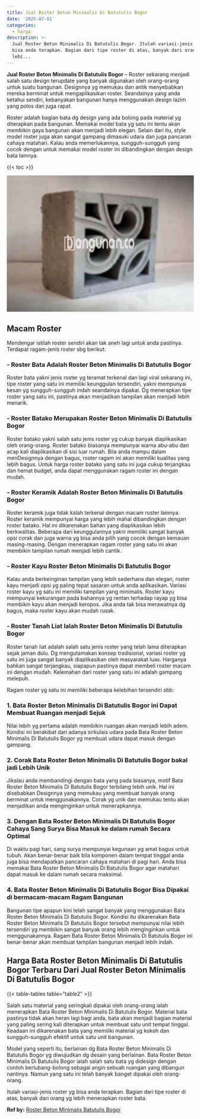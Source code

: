 ```yaml
---
title: Jual Roster Beton Minimalis Di Batutulis Bogor
date: '2025-07-01'
categories:
  - harga
description: >-
  Jual Roster Beton Minimalis Di Batutulis Bogor. Itulah variasi-jenis roster yg
  bisa anda terapkan. Bagian dari tipe roster di atas, banyak dari orang yg
  lebi...
---
```


**Jual Roster Beton Minimalis Di Batutulis Bogor** – Roster sekarang menjadi salah satu design terupdate yang banyak digunakan oleh orang-orang untuk suatu bangunan. Designnya yg memukau dan antik menyebabkan mereka berminat untuk mengaplikasikan roster. Seandainya yang anda ketahui sendiri, kebanyakan bangunan hanya menggunakan design lazim yang polos dan juga rapat.

Roster adalah bagian bata dg design yang ada bolong pada material yg diterapkan pada bangunan. Memakai model bata yg satu ini tentu akan membikin gaya bangunan akan menjadi lebih elegan. Selain dari itu, style model roster juga akan sangat gampang dimasuki udara dan juga pancaran cahaya matahari. Kalau anda memerlukannya, sungguh-sungguh yang cocok dengan untuk memakai model roster ini dibandingkan dengan design bata lainnya.

{{< toc >}}

![Jual Roster Beton Minimalis Di Batutulis Bogor](/images/bata-roster-minimalis-16.png)

## Macam Roster

Mendengar istilah roster sendiri akan tak aneh lagi untuk anda pastinya. Terdapat ragam-jenis roster sbg berikut:

### \- Roster Bata Adalah Roster Beton Minimalis Di Batutulis Bogor

Roster bata yakni jenis roster yg teramat terkenal dan lagi viral sekarang ini, tipe roster yang satu ini memiliki keunggulan tersendiri, yakni mempunyai kesan yg sungguh-sungguh indah seandainya dipakai. Dg menerapkan tipe roster yang satu ini, pastinya akan menjadikan tampilan akan menjadi lebih menarik.

### \- Roster Batako Merupakan Roster Beton Minimalis Di Batutulis Bogor

Roster batako yakni salah satu jenis roster yg cukup banyak diaplikasikan oleh orang-orang. Roster batako biasanya mempunyai warna abu-abu dan acap kali diaplikasikan di sisi luar rumah. Bila anda mampu dalam menDesignnya dengan bagus, roster ragam ini akan memiliki kualitas yang lebih bagus. Untuk harga roster batako yang satu ini juga cukup terjangkau dan hemat budget, anda dapat menggunakan ragam roster ini dengan mudah.

### \- Roster Keramik Adalah Roster Beton Minimalis Di Batutulis Bogor

Roster keramik juga tidak kalah terkenal dengan macam roster lainnya. Roster keramik mempunyai harga yang lebih mahal dibandingkan dengan roster batako. Hal ini dikarenakan bahan yang diaplikasikan lebih berkwalitas. Beberapa dari keunggulannya yakni memiliki sangat banyak opsi corak dan juga warna yg bisa anda pilih yang cocok dengan kemauan masing-masing. Dengan menerapkan ragam roster yang satu ini akan membikin tampilan rumah menjadi lebih cantik.

### \- Roster Kayu Roster Beton Minimalis Di Batutulis Bogor

Kalau anda berkeinginan tampilan yang lebih sederhana dan elegan, roster kayu menjadi opsi yg paling tepat sasaran untuk anda aplikasikan. Variasi roster kayu yg satu ini memiliki tampilan yang minimalis. Roster kayu mempunyai kekurangan pada bahannya yg rentan terhadap rayap yg bisa membikin kayu akan menjadi keropos. Jika anda tak bisa merawatnya dg bagus, maka roster kayu akan mudah rusak.

### \- Roster Tanah Liat Ialah Roster Beton Minimalis Di Batutulis Bogor

Roster tanah liat adalah salah satu jenis roster yang telah lama diterapkan sejak jaman dulu. Dg mengutamakan konsep tradisional, variasi roster yg satu ini juga sangat banyak diaplikasikan oleh masyarakat luas. Harganya bahkan sangat terjangkau, siapapun pastinya dapat membeli roster macam ini dengan mudah. Kelemahan dari roster yang satu ini adalah gampang melepuh.

Ragam roster yg satu ini memiliki beberapa kelebihan tersendiri sbb:

### 1\. Bata Roster Beton Minimalis Di Batutulis Bogor ini Dapat Membuat Ruangan menjadi Sejuk

Nilai lebih yg pertama adalah membikin ruangan akan menjadi lebih adem. Kondisi ini berakibat dari adanya sirkulais udara pada Bata Roster Beton Minimalis Di Batutulis Bogor yg membuat udara dapat masuk dengan gampang.

### 2\. Corak Bata Roster Beton Minimalis Di Batutulis Bogor bakal jadi Lebih Unik

Jikalau anda membandingi dengan bata yang pada biasanya, motif Bata Roster Beton Minimalis Di Batutulis Bogor terbilang lebih unik. Hal ini disebabkan Designnya yang memukau yang membuat banyak orang berminat untuk menggunakannya. Corak yg unik dan memukau tentu akan menjadikan anda menginginkan untuk menerapkannya.

### 3\. Dengan Bata Roster Beton Minimalis Di Batutulis Bogor Cahaya Sang Surya Bisa Masuk ke dalam rumah Secara Optimal

Di waktu pagi hari, sang surya mempunyai kegunaan yg amat bagus untuk tubuh. Akan benar-benar baik bila komponen dalam tempat tinggal anda juga bisa mendapatkan pancaran cahaya matahari di pagi hari. Anda bisa memakai Bata Roster Beton Minimalis Di Batutulis Bogor agar matahari dapat masuk ke dalam rumah secara maksimal.

### 4\. Bata Roster Beton Minimalis Di Batutulis Bogor Bisa Dipakai di bermacam-macam Ragam Bangunan

Bangunan tipe apapun kini telah sangat banyak yang menggunakan Bata Roster Beton Minimalis Di Batutulis Bogor. Kondisi itu dikarenakan Bata Roster Beton Minimalis Di Batutulis Bogor tersebut mempunyai nilai lebih tersendiri yg membikin sangat banyak orang lebih menginginkan untuk menggunakannya. Ragam Bata Roster Beton Minimalis Di Batutulis Bogor ini benar-benar akan membuat tampilan bangunan menjadi lebih indah.

## Harga Bata Roster Beton Minimalis Di Batutulis Bogor Terbaru Dari Jual Roster Beton Minimalis Di Batutulis Bogor

{{< table-tables table="table2" >}}

Salah satu material yang seringkali dipakai oleh orang-orang ialah menerapkan Bata Roster Beton Minimalis Di Batutulis Bogor. Material bata pastinya tidak akan heran lagi bagi anda, bata akan menjadi bagian material yang paling sering kali diterapkan untuk membuat satu unit tempat tinggal. Keadaan ini dikarenakan bata yang memiliki material yg kokoh dan sungguh-sungguh efektif untuk satu unit bangunan.

Model yang seperti itu, berlainan dg Bata Roster Beton Minimalis Di Batutulis Bogor yg diwujudkan dg desain yang berlainan. Bata Roster Beton Minimalis Di Batutulis Bogor ialah salah satu bata yg didesign dengan contoh berlubang-bolong sebagai angin sebuah ruangan yang dibangun nantinya. Namun yang satu ini telah banyak banget dipakai oleh orang-orang.

Itulah variasi-jenis roster yg bisa anda terapkan. Bagian dari tipe roster di atas, banyak dari orang yg lebih menerapkan roster bata.

**Ref by:** [Roster Beton Minimalis Batutulis Bogor](https://id.wikipedia.org/wiki/Roster)
